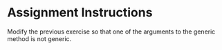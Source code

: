 # Assignment Instructions
Modify the previous exercise so that one of the arguments to the generic method is not generic.
